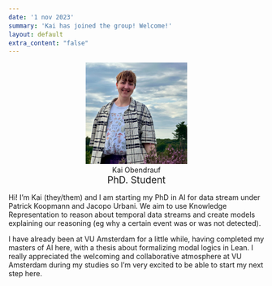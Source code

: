 ```yaml
---
date: '1 nov 2023'
summary: 'Kai has joined the group! Welcome!'
layout: default
extra_content: "false"
---
```


<center>
<div style="text-align: center; width:200px; display:inline-block; vertical-align:top;"><img src="/images/kai.jpg" width="200" height="200"><br>Kai Obendrauf<br><span style="font-size:14pt">PhD. Student</span></div>
</center>

Hi! I’m Kai (they/them) and I am starting my PhD in AI for data stream under Patrick Koopmann and Jacopo Urbani. We aim to use Knowledge Representation to reason about temporal data streams and create models explaining our reasoning (eg why a certain event was or was not detected).  

I have already been at VU Amsterdam for a little while, having completed my masters of AI here, with a thesis about formalizing modal logics in Lean. I really appreciated the welcoming and collaborative atmosphere at VU Amsterdam during my studies so I’m very excited to be able to start my next step here.


